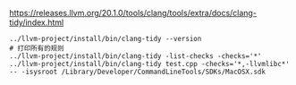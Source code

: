 https://releases.llvm.org/20.1.0/tools/clang/tools/extra/docs/clang-tidy/index.html

```
../llvm-project/install/bin/clang-tidy --version
# 打印所有的规则
../llvm-project/install/bin/clang-tidy -list-checks -checks='*'
../llvm-project/install/bin/clang-tidy test.cpp -checks='*,-llvmlibc*' -- -isysroot /Library/Developer/CommandLineTools/SDKs/MacOSX.sdk

```
